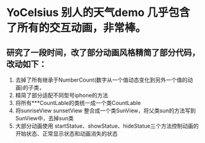 # YoCelsius 别人的天气demo 几乎包含了所有的交互动画，非常棒。

## 研究了一段时间，改了部分动画风格精简了部分代码，改动如下：

1. 去掉了所有继承于NumberCount(数字从一个值动态变化到另外一个值的动画)的子类，
2. 精简了部分适配不同型号iphone的方法
3. 将所有***CountLable的类统一成一个类CountLable
4. 将sunriseView sunsetView 整合成一个类SunView，将父类sun的方法写到SunView中，去掉sun类
5. 大部分动画使用 startStatue、showStatue、hideStatue三个方法控制动画的开始状态、正常显示状态和动画消失的状态

[](https://github.com/2232787525/YoCelsius-master/blob/master/QQ20171127105855HD.gif)
